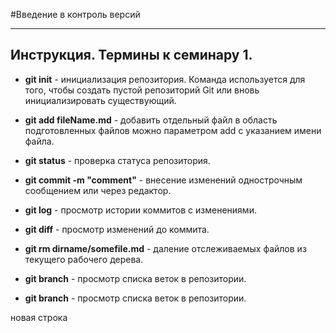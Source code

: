#Введение в контроль версий 
***
## Инструкция. Термины к семинару 1.
* **git init** - инициализация репозитория.
Команда используется для того, чтобы создать пустой репозиторий Git или вновь инициализировать существующий.  
  

* **git add fileName.md** - добавить отдельный файл в область подготовленных файлов можно параметром add с указанием имени файла.  
  

* **git status** - проверка статуса репозитория.  

 
* **git commit -m "comment"** - внесение изменений однострочным сообщением или через редактор.


* **git log** - просмотр истории коммитов с изменениями.


* **git diff** - просмотр изменений до коммита.


* **git rm dirname/somefile.md** - даление отслеживаемых файлов из текущего рабочего дерева.  


* **git branch** - просмотр списка веток в репозитории.


* **git branch** - просмотр списка веток в репозитории.


новая строка 


